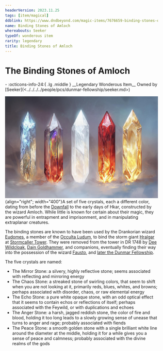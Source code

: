 ```yaml
---
headerVersion: 2023.11.25
tags: [item/magical]
ddblink: https://www.dndbeyond.com/magic-items/7676659-binding-stones-of-amloch
name: Binding Stones of Amloch
whereabouts: Seeker
typeOf: wonderous item
rarity: legendary
title: Binding Stones of Amloch
---
```

# The Binding Stones of Amloch
<div class="grid cards ext-narrow-margin ext-one-column" markdown>
- :octicons-info-24:{ .lg .middle } __Legendary Wonderous Item__  
   Owned by [Seeker](<../../../../people/pcs/dunmar-fellowship/seeker.md>)  
</div>


![Binding Stones](../../../../assets/binding-stones.jpg){align="right"; width="400"}A set of five crystals, each a different color, dating from before the [Downfall](<../../../../events/ancient/the-downfall.md>) to the early days of Hkar, constructed by the wizard Amloch. 
While little is known for certain about their magic, they are powerful in entrapment and imprisonment, and in manipulating extraplanar creatures. 

The binding stones are known to have been used by the Drankorian wizard [Eudomes](<../../../../people/historical-figures/eudomes.md>), a member of the [Occulta Ludum](<../../../../groups/drankorian-societies/occulta-ludum.md>), to bind the storm giant [Hralgar](<../../../../people/giants/hralgar.md>) at [Stormcaller Tower](<../../../../gazetteer/greater-dunmar/dunmari-basin/stormcaller-tower.md>). They were removed from the tower in DR 1748 by [Dee Wildcloak](<../../../../people/halflings/dee-wildcloak.md>), [Dain Goldhammer](<../../../../people/dwarves/dain-goldhammer.md>), and companions, eventually finding their way into the possession of the wizard [Fausto](<../../../../people/chardonians/fausto.md>), and [later the Dunmar Fellowship](<../../session-notes/session-48-dufr.md>).

The five crystals are named:
- The Mirror Stone: a silvery, highly reflective stone; seems associated with reflecting and mirroring energy  
- The Chaos Stone: a streaked stone of swirling colors, that seem to shift when you are not looking at it, primarily reds, blues, whites, and browns; perhaps associated with disorder, chaos, or raw elemental energy  
- The Echo Stone: a pure white opaque stone, with an odd optical effect that it seems to contain echos or reflections of itself; perhaps associated with the Feywild, or with duplications and echoes  
- The Anger Stone: a harsh, jagged reddish stone, the color of fire and blood, holding it too long leads to a slowly growing sense of unease that turns to anger and rage; probably associated with fiends  
- The Peace Stone: a smooth golden stone with a single brilliant white line around the diameter at the middle, holding it for a while gives you a sense of peace and calmness; probably associated with the divine realms of the gods  

